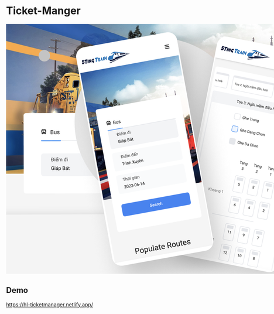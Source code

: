 # Ticket-Manger

<p align="center">
  <img src="assets/thumbnail1.png" alt="thumbnail" 
  style="max-width: 1200px;"/>
</p>

## Demo

https://hl-ticketmanager.netlify.app/
